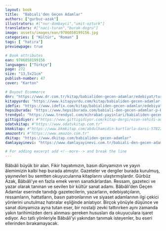 ```yaml
---
layout: book
title:  "Babıali'den Geçen Adamlar"
authors: ["gurbuz-azak"]
illustrators: #["nur-dombayci","umit-ozturk"]
translators: #["naci-turan","burak-dogru"]
image: assets/images/ean/9786058199156.jpg
categories: [ "Kültür", "Roman" ]
tags: [ "hatıra"]
previewpage: true

# Book attributes
ean: 9786058199156
languages: ["Türkçe"]
page: 272
size: "13,5x21cm"
publish-number: 47
cover: "Karton"

# Buyout Ecommerce
dnr: "https://www.dr.com.tr/kitap/babialiden-gecen-adamlar/edebiyat/turk-gunluk-ani/urunno=0001750167001"
kitapyurdu: "https://www.kitapyurdu.com/kitap/babialiden-gecen-adamlar-/455949.html"
idefix: "https://www.idefix.com/kitap/babialiden-gecen-adamlar/edebiyat/turk-gunluk-ani/urunno=0001750167001"
hepsiburada: "https://www.hepsiburada.com/babiali-den-gecen-adamlar-p-HBV00000GTCCK"
trendyol: "https://www.trendyol.com/mihrabad-yayinlari/babialiden-gecen-adamlar-p-3310266"
gittigidiyor: #"https://www.gittigidiyor.com/kitap-dergi/ezan-sehidi-adnan-menderes_pdp_732728793"
odatvkitap: #"https://www.odatvkitap.com.tr"
bkmkitap: #"https://www.bkmkitap.com/abdulhamidin-kurtlarla-dansi-578226"
amazontr: #"https://www.amazon.com.tr"
dkitap: "https://www.dkitap.com/babialiden-gecen-adamlar"
damlayayinevi: "https://www.damlayayinevi.com.tr/babiali-den-gecen-adamlar"

# For adding excerpt add <!--more--> and break the line
---
```

Bâbıâli büyük bir alan. Fikir hayatımızın, basın dünyamızın ve yayın âlemimizin kalbi hep burada atmıştır. Gazeteler ve dergiler burada kurulmuş, yayınevleri bu semtten okuyucularına kitaplarını ulaştırmışlardır. Gürbüz Azak, Bâbıâli’ye en fazla emek veren sanatkârlardan. Ressam, gazeteci ve yazar olarak tanınan ve sevilen bir kültür sanat adamı. Bâbıâli’den Geçen Adamlar eserinde tanıdığı gazetecilerin, yazarların, edebiyatçıların, ressamların, hattatların, basın patronlarının ve siyaset adamlarının ilgi çekici yönlerini unutulmaz hatıralar eşliğinde anlatıyor. Birçok yönüyle düşünce ve sanat dünyamıza ayna tutan eser, bir nostalji zevki tattırırken aynı zamanda yakın tarihimizden ders alınması gereken hususları da okuyuculara işaret ediyor. Acı tatlı yönleriyle Bâbıâli’yi yakından tanımak isteyenler, bu eseri ellerinden bırakamayacak.
<!--more--> 